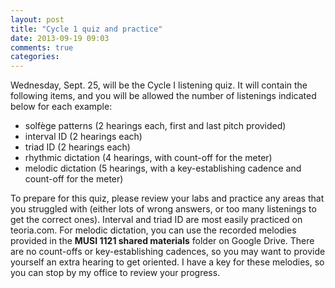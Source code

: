 ```yaml
---
layout: post
title: "Cycle 1 quiz and practice"
date: 2013-09-19 09:03
comments: true
categories: 
---
```


Wednesday, Sept. 25, will be the Cycle I listening quiz. It will contain the following items, and you will be allowed the number of listenings indicated below for each example:

- solfège patterns (2 hearings each, first and last pitch provided)  
- interval ID (2 hearings each)  
- triad ID (2 hearings each)  
- rhythmic dictation (4 hearings, with count-off for the meter)  
- melodic dictation (5 hearings, with a key-establishing cadence and count-off for the meter)

To prepare for this quiz, please review your labs and practice any areas that you struggled with (either lots of wrong answers, or too many listenings to get the correct ones). Interval and triad ID are most easily practiced on teoria.com. For melodic dictation, you can use the recorded melodies provided in the **MUSI 1121 shared materials** folder on Google Drive. There are no count-offs or key-establishing cadences, so you may want to provide yourself an extra hearing to get oriented. I have a key for these melodies, so you can stop by my office to review your progress.